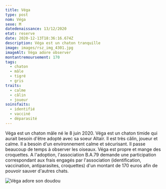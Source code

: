 ```yaml
---
title: Véga
type: post
nom: Véga
sexe: M
datedenaissance: 13/12/2020
etat: reserve
date: 2020-12-13T18:36:16.674Z
description: Véga est un chaton tranquille
image: images/rsz_img_4301.jpg
imageAlt: Véga adore observer
montantremoursement: 170
tags:
  - chaton
  - mâle
  - tigré
  - gris
traits:
  - calme
  - câlin
  - joueur
soinsfaits:
  - identifié
  - vacciné
  - déparasité
---
```

Véga est un chaton mâle né le 8 juin 2020. Véga est un chaton timide qui aurait besoin d'être adopté avec sa soeur Altaïr. Il est très câlin, joueur et calme. Il a besoin d'un environnement calme et sécurisant. Il passe beaucoup de temps à observer les oiseaux. Véga est propre et mange des croquettes. A l'adoption, l'association B.A.79 demande une participation correspondant aux frais engagés par l'association (identification, vaccination, antiparasites, croquettes) d'un montant de 170 euros afin de pouvoir sauver d'autres chats.



![](images/véga.jpg "Véga adore son doudou")